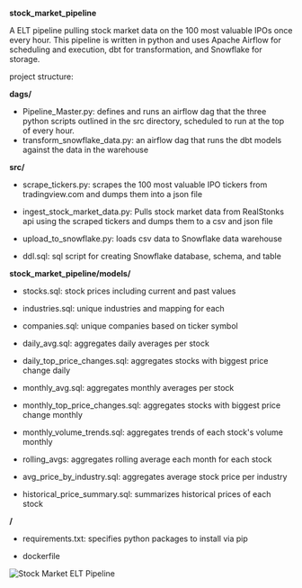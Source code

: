 **stock_market_pipeline**

A ELT pipeline pulling stock market data on the 100 most valuable IPOs once every hour. This pipeline is written in python and uses Apache Airflow for scheduling and execution, dbt for transformation, and Snowflake for storage.

project structure:

**dags/**

- Pipeline_Master.py: defines and runs an airflow dag that the three python scripts outlined in the src directory, scheduled to run at the top of every hour.
- transform_snowflake_data.py: an airflow dag that runs the dbt models against the data in the warehouse

**src/**

- scrape_tickers.py: scrapes the 100 most valuable IPO tickers from tradingview.com and dumps them into a json file

- ingest_stock_market_data.py: Pulls stock market data from RealStonks api using the scraped tickers and dumps them to a csv and json file

- upload_to_snowflake.py: loads csv data to Snowflake data warehouse

- ddl.sql: sql script for creating Snowflake database, schema, and table

**stock_market_pipeline/models/**

- stocks.sql: stock prices including current and past values

- industries.sql: unique industries and mapping for each

- companies.sql: unique companies based on ticker symbol

- daily_avg.sql: aggregates daily averages per stock

- daily_top_price_changes.sql: aggregates stocks with biggest price change daily

- monthly_avg.sql: aggregates monthly averages per stock

- monthly_top_price_changes.sql: aggregates stocks with biggest price change monthly

- monthly_volume_trends.sql: aggregates trends of each stock's volume monthly

- rolling_avgs: aggregates rolling average each month for each stock

- avg_price_by_industry.sql: aggregates average stock price per industry

- historical_price_summary.sql: summarizes historical prices of each stock

**/**
- requirements.txt: specifies python packages to install via pip
  
- dockerfile

![Stock Market ELT Pipeline](https://github.com/user-attachments/assets/7335b531-60df-490d-9ab2-9205f0adbe38)
